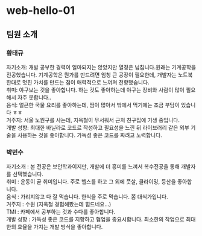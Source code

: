 # web-hello-01

## 팀원 소개

### 황태규
자기소개: 개발 공부한 경력이 얼마되지는 않았지만 열정은 넘칩니다.원래는 기계공학을 전공했습니다. 기계공학은 뭔가를 만드려면 엄청 큰 공장이 필요한데, 개발자는 노트북 한대로 멋진 가치를 만드는 점이 매력적으로 느껴져 전향했습니다. </br>
취미: 야구보는 것을 좋아합니다. 하는 것도 좋아하는데 야구는 장비와 사람이 많이 필요해서 자주 못합니다.. </br>
음식: 얼큰한 국물 요리를 좋아하는데, 땀이 많아서 밖에서 먹기에는 조금 부담이 있습니다 ㅎㅎ </br>
거주지: 서울 노원구를 사는데, 지옥철이 무서워서 근처 친구집에 기생 중입니다. </br>
개발 성향: 최대한 바닐라로 코드르 작성하고 필요성을 느낀 뒤 라이브러리 같은 외부 기술을 사용하는 것을 좋아합니다. 가독성 좋은 코드를 짜려고 노력합니다. </br>


### 박민수
자기소개 : 본 전공은 보안학과이지만, 개발에 더 흥미를 느껴서 복수전공을 통해 개발자를 선택했습니다.</br>
취미 : 운동이 곧 취미입니다. 주로 헬스를 하고 그 외에 풋살, 클라이밍, 등산을 좋아합니다.</br>
음식 : 가리지않고 다 잘 먹습니다. 한식을 주로 먹습니다. 쫌 대식가입니다.</br>
거주지 : 수원 (지옥철 경험해봤는데 힘드네요...)</br>
TMI : 카페에서 공부하는 것과 수다를 좋아합니다.</br>
개발 성향 : 가독성 좋은 코드를 지향하고 협업을 중요시합니다. 최소한의 작업으로 최대한의 효율을 가지는 개발 방식을 좋아합니다.</br>

